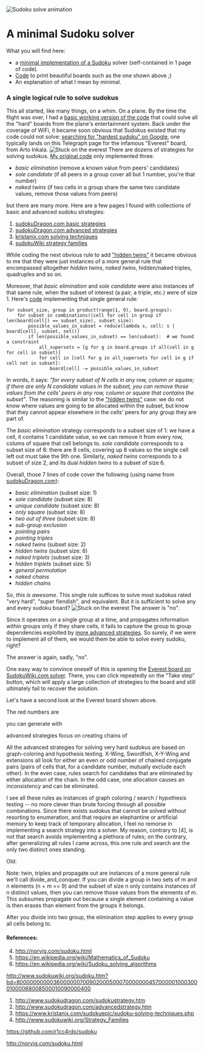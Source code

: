 ![Sudoku solve animation](./images/solve.gif)
# A minimal Sudoku solver

What you will find here:

* a [minimal implementation of a Sudoku](https://github.com/r1cc4rdo/sudoku/blob/master/sudoku.py) solver
  (self-contained in 1 page of code).
* [Code](https://github.com/r1cc4rdo/sudoku/blob/master/sudoku/board_plot.py) to print beautiful boards such as
  the one shown above ;)
* An explanation of what I mean by minimal.

### A single logical rule to solve sudokus

This all started, like many things, on a whim. On a plane. By the time the flight was over, I had a [basic working
version of the code](https://github.com/r1cc4rdo/sudoku/blob/master/sudoku/solver_wo_search.py) that could solve all
the "hard" boards from the plane's entertainment system. Back under the coverage of WiFi, it became soon obvious that
Sudokus existed that my code could not solve: [searching for "hardest sudoku" on Google](https://www.telegraph.co.uk/news/science/science-news/9359579/Worlds-hardest-sudoku-can-you-crack-it.html),
one typically lands on this Telegraph page for the infamous "Everest" board, from Arto Inkala.
![Stuck on the everest](./images/everest.png)
There are dozens of strategies for solving sudokus. [My original code](https://github.com/r1cc4rdo/sudoku/blob/master/sudoku/solver_wo_search.py)
only implemented three:

* _basic elimination_ (remove a known value from peers' candidates)
* _sole candidate_ (if all peers in a group cover all but 1 number, you're that number)
* _naked twins_ (if two cells in a group share the same two candidate values, remove those values from peers)

but there are many more. Here are a few pages I found with collections of basic and advanced sudoku strategies:

1. [sudokuDragon.com basic strategies](http://www.sudokudragon.com/sudokustrategy.htm)
2. [sudokuDragon.com advanced strategies](http://www.sudokudragon.com/advancedstrategy.htm)
3. [kristanix.com solving techniques](https://www.kristanix.com/sudokuepic/sudoku-solving-techniques.php)
4. [sudokuWiki strategy families](http://www.sudokuwiki.org/Strategy_Families)

While coding the next obvious rule to add ["hidden twins"](http://www.sudokuwiki.org/Hidden_Candidates) it became
obvious to me that they were just instances of a more general rule that encompassed altogether _hidden twins_,
_naked twins_, hidden/naked triples, quadruples and so on.

Moreover, that _basic elimination_ and _sole candidate_ were also instances of that same rule, when the subset of
interest (a pair, a triple, etc.) were of size 1. Here's [code](https://github.com/r1cc4rdo/sudoku/blob/master/sudoku/solver_w_search.py) implementing that single general rule:

    for subset_size, group in product(range(1, 9), board.groups):
        for subset in combinations((cell for cell in group if len(board[cell]) == subset_size), subset_size):
            possible_values_in_subset = reduce(lambda s, cell: s | board[cell], subset, set())
            if len(possible_values_in_subset) == len(subset):  # we found a constraint
                all_supersets = [g for g in board.groups if all(cell in g for cell in subset)]
                for cell in [cell for g in all_supersets for cell in g if cell not in subset]:
                    board[cell] -= possible_values_in_subset

In words, it says: _"for every subset of N cells in any row, column or square; if there are only N candidate values in
the subset, you can remove those values from the cells' peers in any row, column or square that contains the subset"_.
The reasoning is similar to the ["hidden twins"](http://www.sudokuwiki.org/Hidden_Candidates) case: we do not know
where values are going to be allocated within the subset, but know that they cannot appear elsewhere in the cells'
peers for any group they are part of.

The _basic elimination_ strategy corresponds to a subset size of 1: we have a cell, it contains 1 candidate value, so
we can remove it from every row, colums of square that cell belongs to. _sole candidate_ corresponds to a subset size of
8: there are 8 cells, covering up 8 values so the single cell left out must take the 9th one. Similarly, _naked twins_
corresponds to a subset of size 2, and its dual _hidden twins_ to a subset of size 6.

Overall, those 7 lines of code cover the following (using name from [sudokuDragon.com](http://www.sudokudragon.com/sudokustrategy.htm)):

* _basic elimination_ (subset size: 1)
* _sole candidate_ (subset size: 8)
* _unique candidate_ (subset size: 8)
* _only square_ (subset size: 8)
* _two out of three_ (subset size: 8)
* _sub-group exclusion_
* _pointing pairs_
* _pointing triples_
* _naked twins_ (subset size: 2)
* _hidden twins_ (subset size: 6)
* _naked triplets_ (subset size: 3)
* _hidden triplets_ (subset size: 5)
* _general permutation_
* _naked chains_
* _hidden chains_

So, _this is awesome_. This single rule suffices to solve most sudokus rated "very hard", "super fiendish", and
equivalent. But it is sufficient to solve any and every sudoku board?
![Stuck on the everest](./images/everest_marked.png)
The answer is "no".

Since it operates on a single group at a time, and propagates information within groups only if they
share cells, it fails to capture the group to group dependencies exploited by [more advanced strategies](http://www.sudokudragon.com/advancedstrategy.htm).
So surely, if we were to implement all of them, we would them be able to solve every sudoku, right?

The answer is again, sadly, "no".

One easy way to convince oneself of this is opening the [Everest board on SudokuWiki.com solver](http://www.sudokuwiki.org/sudoku.htm?bd=800000000003600000070090200050007000000045700000100030001000068008500010090000400).
There, you can click repeatedly on the "Take step" button, which will apply a large collection of strategies to the
board and still ultimately fail to recover the solution.

Let's have a second look at the Everest board shown above.

The red numbers are

you can generate with

advanced strategies focus on creating chains of

All the advanced strategies for solving very hard sudokus are based on graph-coloring and hypothesis testing.
X-Wing, Swordfish, X-Y-Wing and extensions all look for either an even or odd number of chained conjugate pairs
(pairs of cells that, for a candidate number, mutually exclude each other). In the even case, rules search for
candidates that are eliminated by either allocation of the chain. In the odd case, one allocation causes an
inconsistency and can be eliminated.

I see all these rules as instances of graph coloring / search / hypothesis testing -- no more clever than brute
forcing through all possible combinations. Since there exists sudokus that cannot be solved without resorting
to enumeration, and that require an elephantine or artificial memory to keep track of temporary allocation, I
feel no remorse in implementing a search strategy into a solver. My reason, contrary to [4], is not that search
avoids implementing a plethora of rules; on the contrary, after generalizing all rules I came across, this one
rule and search are the only two distinct ones standing.

Old:

Note: twin, triples and propagate out are instances of a more general rule we'll call divide_and_conquer.
If you can divide a group in two sets of m and n elements (n + m == 9) and the subset of size n only contains
instances of n distinct values, then you can remove those values from the elements of m. This subsumes propagate
out because a single element containing a value is then erases than element from the groups it belongs.

After you divide into two group, the elimination step applies to every group all cells belong to.

#### References:
4. http://norvig.com/sudoku.html
5. https://en.wikipedia.org/wiki/Mathematics_of_Sudoku
6. https://en.wikipedia.org/wiki/Sudoku_solving_algorithms


http://www.sudokuwiki.org/sudoku.htm?bd=800000000003600000070090200050007000000045700000100030001000068008500010090000400

1. http://www.sudokudragon.com/sudokustrategy.htm
2. http://www.sudokudragon.com/advancedstrategy.htm
3. https://www.kristanix.com/sudokuepic/sudoku-solving-techniques.php
4. http://www.sudokuwiki.org/Strategy_Families

https://github.com/r1cc4rdo/sudoku

http://norvig.com/sudoku.html
